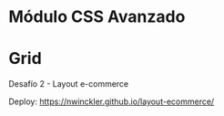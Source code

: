 # Módulo CSS Avanzado
# Grid
Desafío 2 - Layout e-commerce

Deploy: https://nwinckler.github.io/layout-ecommerce/
